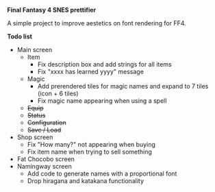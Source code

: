<p><strong>Final Fantasy 4 SNES prettifier</strong></p>
<p>A simple project to improve aestetics on font rendering for FF4.</p>
<p><strong>Todo list</strong></p>
<ul>
<li>Main screen<br />
<ul>
<li>Item
<ul>
<li>Fix description box and add strings for all items</li>
<li>Fix "xxxx has learned yyyy" message</li>
</ul>
</li>
<li>Magic
<ul>
<li>Add prerendered tiles for magic names and expand to 7 tiles (icon + 6 tiles)</li>
<li>Fix magic name appearing when using a spell</li>
</ul>
</li>
<li><span style="text-decoration: line-through;">Equip</span></li>
<li><span style="text-decoration: line-through;">Status</span></li>
<li><span style="text-decoration: line-through;">Configuration</span></li>
<li><span style="text-decoration: line-through;">Save / Load</span></li>
</ul>
</li>
<li>Shop screen
<ul>
<li>Fix "How many?" not appearing when buying</li>
<li>Fix item name when trying to sell something</li>
</ul>
</li>
<li>Fat Chocobo screen</li>
<li>Namingway screen
<ul>
<li>Add code to generate names with a proportional font</li>
<li>Drop hiragana and katakana functionality</li>
</ul>
</li>
</ul>
<p>&nbsp;</p>